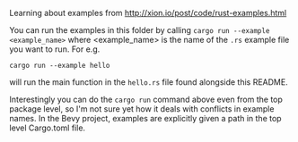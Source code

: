 Learning about examples from http://xion.io/post/code/rust-examples.html

You can run the examples in this folder by calling `cargo run --example <example_name>` where <example_name> is the name of the `.rs` example file you want to run. For e.g.

```
cargo run --example hello
```

will run the main function in the `hello.rs` file found alongside this README.

Interestingly you can do the `cargo run` command above even from the top package level, so I'm not sure yet how it deals with conflicts in example names. In the Bevy project, examples are explicitly given a path in the top level Cargo.toml file.